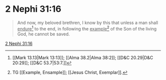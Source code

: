 # 2 Nephi 31:16

> And now, my beloved brethren, I know by this that unless a man shall <u>endure</u>[^a] to the end, in following the <u>example</u>[^b] of the Son of the living God, he cannot be saved.

[2 Nephi 31:16](https://www.churchofjesuschrist.org/study/scriptures/bofm/2-ne/31?lang=eng&id=p16#p16)


[^a]: [[Mark 13.13|Mark 13:13]]; [[Alma 38.2|Alma 38:2]]; [[D&C 20.29|D&C 20:29]]; [[D&C 53.7|53:7.]]
[^b]: TG [[Example, Ensample]]; [[Jesus Christ, Exemplar]].
